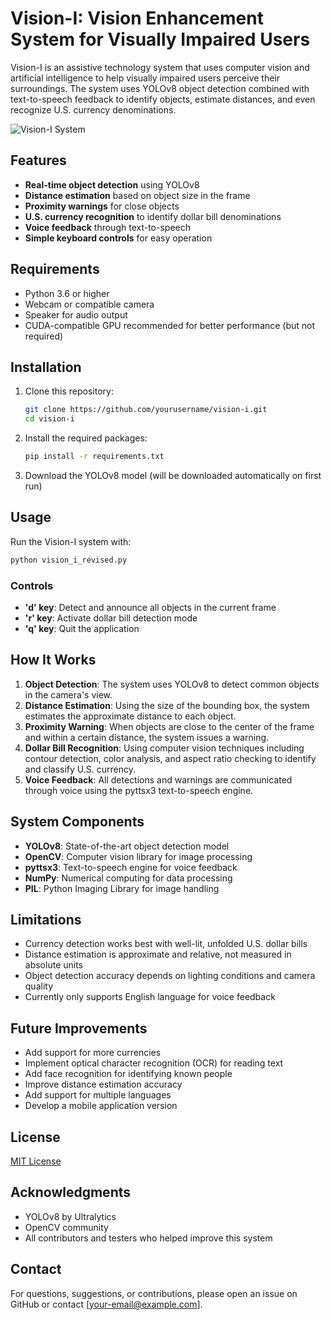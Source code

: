 # Vision-I: Vision Enhancement System for Visually Impaired Users

Vision-I is an assistive technology system that uses computer vision and artificial intelligence to help visually impaired users perceive their surroundings. The system uses YOLOv8 object detection combined with text-to-speech feedback to identify objects, estimate distances, and even recognize U.S. currency denominations.

![Vision-I System](https://via.placeholder.com/800x400?text=Vision-I+System)

## Features

- **Real-time object detection** using YOLOv8
- **Distance estimation** based on object size in the frame
- **Proximity warnings** for close objects
- **U.S. currency recognition** to identify dollar bill denominations
- **Voice feedback** through text-to-speech
- **Simple keyboard controls** for easy operation

## Requirements

- Python 3.6 or higher
- Webcam or compatible camera
- Speaker for audio output
- CUDA-compatible GPU recommended for better performance (but not required)

## Installation

1. Clone this repository:
   ```bash
   git clone https://github.com/yourusername/vision-i.git
   cd vision-i
   ```

2. Install the required packages:
   ```bash
   pip install -r requirements.txt
   ```

3. Download the YOLOv8 model (will be downloaded automatically on first run)

## Usage

Run the Vision-I system with:

```bash
python vision_i_revised.py
```

### Controls

- **'d' key**: Detect and announce all objects in the current frame
- **'r' key**: Activate dollar bill detection mode
- **'q' key**: Quit the application

## How It Works

1. **Object Detection**: The system uses YOLOv8 to detect common objects in the camera's view.
2. **Distance Estimation**: Using the size of the bounding box, the system estimates the approximate distance to each object.
3. **Proximity Warning**: When objects are close to the center of the frame and within a certain distance, the system issues a warning.
4. **Dollar Bill Recognition**: Using computer vision techniques including contour detection, color analysis, and aspect ratio checking to identify and classify U.S. currency.
5. **Voice Feedback**: All detections and warnings are communicated through voice using the pyttsx3 text-to-speech engine.

## System Components

- **YOLOv8**: State-of-the-art object detection model
- **OpenCV**: Computer vision library for image processing
- **pyttsx3**: Text-to-speech engine for voice feedback
- **NumPy**: Numerical computing for data processing
- **PIL**: Python Imaging Library for image handling

## Limitations

- Currency detection works best with well-lit, unfolded U.S. dollar bills
- Distance estimation is approximate and relative, not measured in absolute units
- Object detection accuracy depends on lighting conditions and camera quality
- Currently only supports English language for voice feedback

## Future Improvements

- Add support for more currencies
- Implement optical character recognition (OCR) for reading text
- Add face recognition for identifying known people
- Improve distance estimation accuracy
- Add support for multiple languages
- Develop a mobile application version

## License

[MIT License](LICENSE)

## Acknowledgments

- YOLOv8 by Ultralytics
- OpenCV community
- All contributors and testers who helped improve this system

## Contact

For questions, suggestions, or contributions, please open an issue on GitHub or contact [your-email@example.com].
